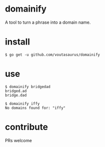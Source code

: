 # domainify

A tool to turn a phrase into a domain name.

# install

```
$ go get -u github.com/voutasaurus/domainify
```

# use

```
$ domainify bridgedad
bridged.ad
bridge.dad
```

```
$ domainify iffy
No domains found for: "iffy"
```

# contribute

PRs welcome
